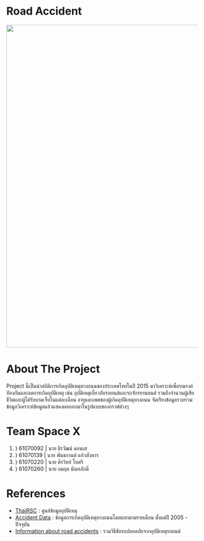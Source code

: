 # Road Accident
<img src="https://i.ytimg.com/vi/8gIjcKj6IGg/maxresdefault.jpg" width="850"><br>

# About The Project
<p>Project นี้เป็นนำสถิติการเกิดอุบัติเหตุทางถนนของประเทศไทยในปี 2015 มาวิเคราะห์เพื่อรณรงค์ป้องกันและลดการเกิดอุบัติเหตุ เช่น อุบัติเหตุเกี่ยวกับรถยนต์และรถจักรยานยนต์ รวมถึงจำนวนผู้เสียชีวิตและผู้ได้รับบาดเจ็บในแต่ละเดือน อายุและเพศของผู้เกิดอุบัติเหตุทางถนน จัดเรียงข้อมูลรวบรวมข้อมูลวิเคราะห์ข้อมูลแล้วแสดงผลออกมาในรูปแบบของกราฟต่างๆ</p>

# Team Space X
<ol>
    <li>) 61070092 | นาย ธีรวัฒน์ ดอนเส</li>
    <li>) 61070139 | นาย พันธกานต์ แก้วสังหาร</li>
    <li>) 61070220 | นาย ศิรวิทย์ โบศรี</li>
    <li>) 61070260 | นาย อมฤต นันทภักดิ์</li>
</ol>

# References
<ul>
    <li><a href="http://www.thairsc.com/">ThaiRSC</a> : ศูนย์ข้อมูลอุบัติเหตุ</li>
    <li><a href="https://data.go.th/DatasetDetail.aspx?id=71aa612f-adaf-4b0d-b81b-ccdfd97efeef">Accident Data</a> : ข้อมูลการเกิดอุบัติเหตุทางถนนโดยแยกตามรายเดือน ตั้งแต่ปี 2005 - ปัจจุบัน</li>
    <li><a href="https://www.frank.co.th/ประกันภัยรถยนต์/เคล็ดลับ/อุบัติเหตุรถยนต์">Information about road accidents</a> : รวมวิธีขับรถปลอดภัยจากอุบัติเหตุรถยนต์</li>
</ul>
